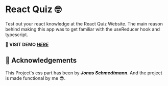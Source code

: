 # React Quiz 🤓

Test out your react knowledge at the React Quiz Website. The main reason behind making this app was to get familiar with the useReducer hook and typescript.

**🚀 VISIT DEMO _[HERE]()_**

## 🪪 Acknowledgements

This Project's css part has been by _**Jonas Schmedtmann**_. And the project is made functional by me 😎.

